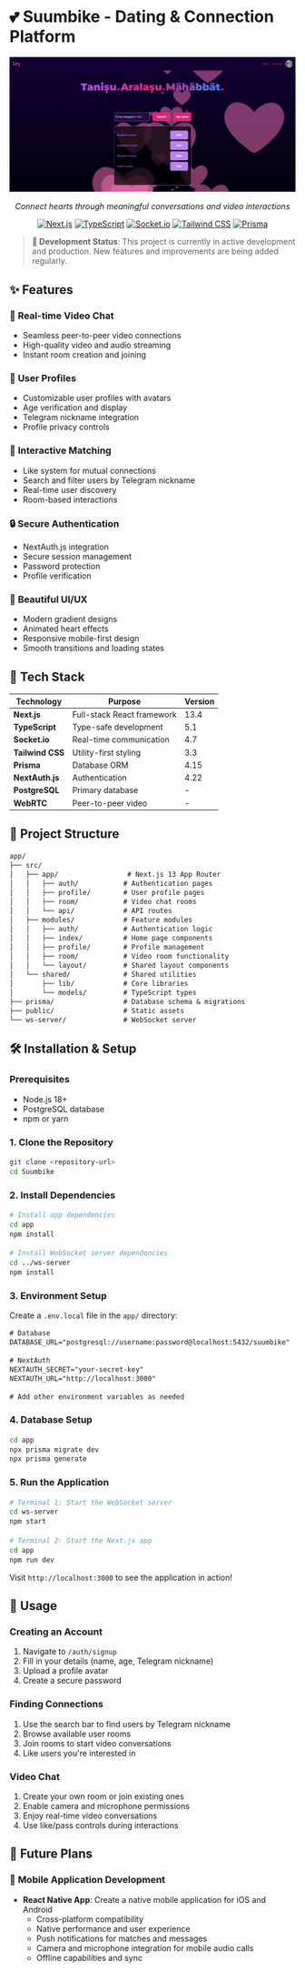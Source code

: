 # 💕 Suumbike - Dating & Connection Platform

<div align="center">

![Suumbike](./gitImages/image.png)

*Connect hearts through meaningful conversations and video interactions*

[![Next.js](https://img.shields.io/badge/Next.js-13.4-black?style=for-the-badge&logo=next.js)](https://nextjs.org/)
[![TypeScript](https://img.shields.io/badge/TypeScript-5.1-blue?style=for-the-badge&logo=typescript)](https://www.typescriptlang.org/)
[![Socket.io](https://img.shields.io/badge/Socket.io-4.7-green?style=for-the-badge&logo=socket.io)](https://socket.io/)
[![Tailwind CSS](https://img.shields.io/badge/Tailwind-3.3-38B2AC?style=for-the-badge&logo=tailwind-css)](https://tailwindcss.com/)
[![Prisma](https://img.shields.io/badge/Prisma-4.15-2D3748?style=for-the-badge&logo=prisma)](https://www.prisma.io/)

</div>

> **🚧 Development Status**: This project is currently in active development and production. New features and improvements are being added regularly.

## ✨ Features

### 🎥 **Real-time Video Chat**
- Seamless peer-to-peer video connections
- High-quality video and audio streaming
- Instant room creation and joining

### 👤 **User Profiles**
- Customizable user profiles with avatars
- Age verification and display
- Telegram nickname integration
- Profile privacy controls

### 💝 **Interactive Matching**
- Like system for mutual connections
- Search and filter users by Telegram nickname
- Real-time user discovery
- Room-based interactions

### 🔒 **Secure Authentication**
- NextAuth.js integration
- Secure session management
- Password protection
- Profile verification

### 🎨 **Beautiful UI/UX**
- Modern gradient designs
- Animated heart effects
- Responsive mobile-first design
- Smooth transitions and loading states

## 🚀 Tech Stack

| Technology | Purpose | Version |
|------------|---------|---------|
| **Next.js** | Full-stack React framework | 13.4 |
| **TypeScript** | Type-safe development | 5.1 |
| **Socket.io** | Real-time communication | 4.7 |
| **Tailwind CSS** | Utility-first styling | 3.3 |
| **Prisma** | Database ORM | 4.15 |
| **NextAuth.js** | Authentication | 4.22 |
| **PostgreSQL** | Primary database | - |
| **WebRTC** | Peer-to-peer video | - |

## 📁 Project Structure

```
app/
├── src/
│   ├── app/                 # Next.js 13 App Router
│   │   ├── auth/           # Authentication pages
│   │   ├── profile/        # User profile pages
│   │   ├── room/           # Video chat rooms
│   │   └── api/            # API routes
│   ├── modules/            # Feature modules
│   │   ├── auth/           # Authentication logic
│   │   ├── index/          # Home page components
│   │   ├── profile/        # Profile management
│   │   ├── room/           # Video room functionality
│   │   └── layout/         # Shared layout components
│   └── shared/             # Shared utilities
│       ├── lib/            # Core libraries
│       └── models/         # TypeScript types
├── prisma/                 # Database schema & migrations
├── public/                 # Static assets
└── ws-server/              # WebSocket server
```

## 🛠️ Installation & Setup

### Prerequisites
- Node.js 18+
- PostgreSQL database
- npm or yarn

### 1. Clone the Repository
```bash
git clone <repository-url>
cd Suumbike
```

### 2. Install Dependencies
```bash
# Install app dependencies
cd app
npm install

# Install WebSocket server dependencies
cd ../ws-server
npm install
```

### 3. Environment Setup
Create a `.env.local` file in the `app/` directory:

```env
# Database
DATABASE_URL="postgresql://username:password@localhost:5432/suumbike"

# NextAuth
NEXTAUTH_SECRET="your-secret-key"
NEXTAUTH_URL="http://localhost:3000"

# Add other environment variables as needed
```

### 4. Database Setup
```bash
cd app
npx prisma migrate dev
npx prisma generate
```

### 5. Run the Application
```bash
# Terminal 1: Start the WebSocket server
cd ws-server
npm start

# Terminal 2: Start the Next.js app
cd app
npm run dev
```

Visit `http://localhost:3000` to see the application in action!

## 🎯 Usage

### Creating an Account
1. Navigate to `/auth/signup`
2. Fill in your details (name, age, Telegram nickname)
3. Upload a profile avatar
4. Create a secure password

### Finding Connections
1. Use the search bar to find users by Telegram nickname
2. Browse available user rooms
3. Join rooms to start video conversations
4. Like users you're interested in

### Video Chat
1. Create your own room or join existing ones
2. Enable camera and microphone permissions
3. Enjoy real-time video conversations
4. Use like/pass controls during interactions

## 🎯 Future Plans

### 📱 **Mobile Application Development**
- **React Native App**: Create a native mobile application for iOS and Android
  - Cross-platform compatibility
  - Native performance and user experience
  - Push notifications for matches and messages
  - Camera and microphone integration for mobile audio calls
  - Offline capabilities and sync